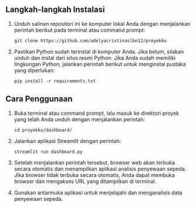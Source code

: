 ## Langkah-langkah Instalasi

1. Unduh salinan repositori ini ke komputer lokal Anda dengan menjalankan perintah berikut pada terminal atau command prompt:
   ```shell
   git clone https://github.com/adelyacristinaslbn12/proyekku
   ```

2. Pastikan Python sudah terinstal di komputer Anda. Jika belum, silakan unduh dan instal dari situs resmi Python. Jika Anda sudah memiliki lingkungan Python, jalankan perintah berikut untuk menginstal pustaka yang diperlukan:
   ```shell
   pip install -r requirements.txt
   ```

## Cara Penggunaan

1. Buka terminal atau command prompt, lalu masuk ke direktori proyek yang telah Anda unduh dengan menjalankan perintah:
   ```shell
   cd proyekku/dashboard/
   ```

2. Jalankan aplikasi Streamlit dengan perintah:
   ```shell
   streamlit run dashboard.py
   ```

3. Setelah menjalankan perintah tersebut, browser web akan terbuka secara otomatis dan menampilkan aplikasi analisis penyewaan sepeda. Jika browser tidak terbuka secara otomatis, Anda dapat membuka browser dan mengakses URL yang ditampilkan di terminal.

4. Gunakan antarmuka aplikasi untuk menjelajahi dan menganalisis data penyewaan sepeda.
